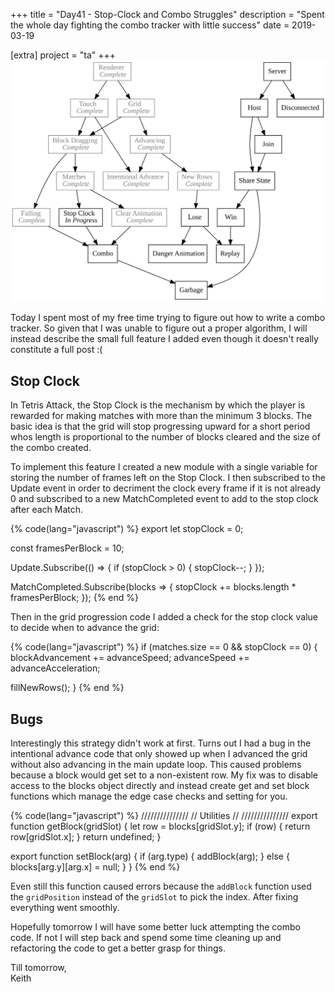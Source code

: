 +++
title = "Day41 - Stop-Clock and Combo Struggles"
description = "Spent the whole day fighting the combo tracker with little success"
date = 2019-03-19

[extra]
project = "ta"
+++
![Todo](./todo.svg)

Today I spent most of my free time trying to figure out how to write a combo
tracker. So given that I was unable to figure out a proper algorithm, I will
instead describe the small full feature I added even though it doesn't really
constitute a full post :(

## Stop Clock

In Tetris Attack, the Stop Clock is the mechanism by which the player is
rewarded for making matches with more than the minimum 3 blocks. The basic idea
is that the grid will stop progressing upward for a short period whos length is
proportional to the number of blocks cleared and the size of the combo created.

To implement this feature I created a new module with a single variable for
storing the number of frames left on the Stop Clock. I then subscribed to the
Update event in order to decriment the clock every frame if it is not already 0
and subscribed to a new MatchCompleted event to add to the stop clock after each
Match.

{% code(lang="javascript") %}
export let stopClock = 0;

const framesPerBlock = 10;

Update.Subscribe(() => {
  if (stopClock > 0) {
    stopClock--;
  }
});

MatchCompleted.Subscribe(blocks => {
  stopClock += blocks.length * framesPerBlock;
});
{% end %}

Then in the grid progression code I added a check for the stop clock value to
decide when to advance the grid:

{% code(lang="javascript") %}
if (matches.size == 0 && stopClock == 0) {
  blockAdvancement += advanceSpeed;
  advanceSpeed += advanceAcceleration;

  fillNewRows();
}
{% end %}

## Bugs

Interestingly this strategy didn't work at first. Turns out I had a bug in the
intentional advance code that only showed up when I advanced the grid without
also advancing in the main update loop. This caused problems because a block
would get set to a non-existent row. My fix was to disable access to the blocks
object directly and instead create get and set block functions which manage the
edge case checks and setting for you.

{% code(lang="javascript") %}
///////////////
// Utilities //
///////////////
export function getBlock(gridSlot) {
  let row = blocks[gridSlot.y];
  if (row) {
    return row[gridSlot.x];
  }
  return undefined;
}

export function setBlock(arg) {
  if (arg.type) {
    addBlock(arg);
  }
  else {
    blocks[arg.y][arg.x] = null;
  }
}
{% end %}

Even still this function caused errors because the `addBlock` function used the
`gridPosition` instead of the `gridSlot` to pick the index. After fixing everything
went smoothly.

Hopefully tomorrow I will have some better luck attempting the combo code. If
not I will step back and spend some time cleaning up and refactoring the code to
get a better grasp for things.

Till tomorrow,  
Keith
